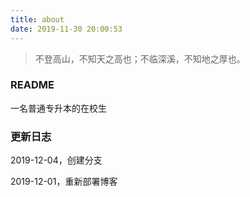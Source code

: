 ```yaml
---
title: about
date: 2019-11-30 20:00:53
---
```


> 不登高山，不知天之高也；不临深溪，不知地之厚也。

### README

一名普通专升本的在校生

### 更新日志

2019-12-04，创建分支

2019-12-01，重新部署博客
